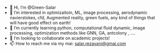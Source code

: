 - 👋 Hi, I’m @Green-Salar
- 👀 I’m interested in optimizaitoin, ML, image processing, aerodynamic navierstokes, cfd, Augmented reality, green fuels,  any kind of things that will have good effect on earth!
- 🌱 I’m currently learning python, computational fluid dynamic, image processing, optimization methods like GNN, GA, antcolony , ....
- 💞️ I’m looking to collaborate on academic projects!
- 📫 How to reach me via my mai: salar.rezayani@gmai.com


